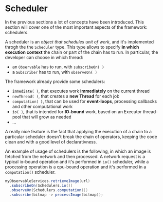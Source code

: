 # Scheduler

In the previous sections a lot of concepts have been introduced. This section will cover one of the most important aspects of the framework: schedulers.

A scheduler is an *object that schedules unit of work*, and it's implemented throgh the the `Scheduler` type. This type allows to specify **in which execution context** the chain or part of the chain has to run. In particular, the developer can choose in which thread:

- an `Observable` has to run, with `subscribeOn( )`
- a `Subscriber` has to run, with `observeOn( )`

The framework already provide some schedulers:
  - `immediate( )`, that executes work **immediately** on the current thread
  - `newThread( )`, that creates a **new Thread** for each job
  - `computation( )`, that can be used for **event-loops**, processing callbacks and other computational work
  - `io( )`, that is intended for **IO-bound** work, based on an Executor thread-pool that will grow as needed
  - ...

A really nice feature is the fact that applying the execution of a chain to a particular scheduler doesn't break the chain of operators, keeping the code clean and with a good level of declarativness.

An example of usage of schedulers is the following, in which an image is fetched from the network and then processed. A network request is a typical io-bound operation and it's performed in `io()` scheduler, while a processing operation is a cpu-bound operation and it's performed in a `computation()` scheduler.

```java
myObservableServices.retrieveImage(url)
  .subscribeOn(Schedulers.io())
  .observeOn(Schedulers.computation())
  .subscribe(bitmap -> processImage(bitmap));
```
